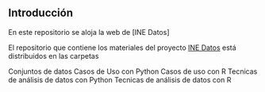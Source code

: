 
## Introducción

En este repositorio se aloja la web de [INE Datos]  

El repositorio que contiene los materiales del proyecto [INE Datos](https://github.com/JuanCervigon/INE-Data) está distribuidos en las carpetas 

Conjuntos de datos
Casos de Uso con Python
Casos de uso con R
Tecnicas de análisis de datos con Python
Tecnicas de análisis de datos con R


